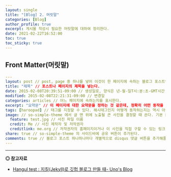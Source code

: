 ```yaml
---
layout: single
title: "[Blog] 2. 머릿말"
categories: [Blog]
author_profile: true
excerpt: 게시물 작성시 필요한 머릿말에 대하여 정리한다.
date: 2021-02-22T16:52:00
toc: true
toc_sticky: true
---
```


## Front Matter(머릿말)

```yaml
---
layout: post // post, page 중 하나를 넣어 이것이 한 페이지에 속하는 블로그 포스트인지, 홈페이지를 구성하는 하나의 큰 페이지인지를 결정한다.
title: "제목" // 포스트나 페이지의 제목을 넣는다.
date: 2015-02-08T20:39:51-09:00 // 생성일로, 양식은 년-월-일T시:분:초-GMT시간 으로 추측된다.
modified: 2015-02-08T22:21:31-09:00 // 변경일
categories: articles // 어느 페이지에 속하는지를 표시한다.
excerpt: "요약문" // 이 페이지에 대한 요약문을 정하는 것 같은데, 정확히 어떤 동작을 보이는지 아직 모르겠다.
tags: [haroopad] // 태그를 지정할 수 있다. 해시태그인지 어떻게 동작하는지는 역시 아직 모른다.
image: // so-simple-theme 에서 글 맨 위에 노출될 큰 사진을 결정할 때 쓴다. 기본 폴더는 images.
  feature: test.jpg // 사진 파일 이름
  credit: Me // 사진 제작자 및 저작권자
  creditlink: me.org // 저작권자의 홈페이지이거나 이 사진을 직접 구할 수 있는 링크
share: true // so-simple-theme 의 사이드바에 공유 버튼이 추가된다.
comments: true // 블로그 포스트 하나하나마다 개별적으로 disqus 댓글 버튼을 추가해줄 수 있다.
---
```

------------------
**◎ 참고자료**


- [Hangul test : 지킬(Jekyll)로 깃헙 블로그 만들 때- Uno's Blog](https://djkeh.github.io/articles/Hangul-test-jekyll-tips-kor/)